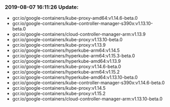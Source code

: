 ### 2019-08-07 16:11:26 Update:

- gcr.io/google-containers/kube-proxy-amd64:v1.14.6-beta.0
- gcr.io/google-containers/kube-controller-manager-s390x:v1.13.10-beta.0
- gcr.io/google-containers/cloud-controller-manager-arm:v1.13.9
- gcr.io/google-containers/kube-proxy:v1.13.10-beta.0
- gcr.io/google-containers/kube-proxy:v1.13.9
- gcr.io/google-containers/hyperkube-arm64:v1.14.5
- gcr.io/google-containers/hyperkube-arm64:v1.15.3-beta.0
- gcr.io/google-containers/hyperkube-amd64:v1.13.9
- gcr.io/google-containers/kube-proxy:v1.14.6-beta.0
- gcr.io/google-containers/hyperkube-arm64:v1.15.2
- gcr.io/google-containers/hyperkube-amd64:v1.13.10-beta.0
- gcr.io/google-containers/kube-controller-manager-s390x:v1.14.6-beta.0
- gcr.io/google-containers/kube-proxy:v1.14.5
- gcr.io/google-containers/kube-proxy:v1.15.2
- gcr.io/google-containers/cloud-controller-manager-arm:v1.13.10-beta.0
